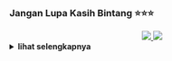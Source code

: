 ### Jangan Lupa Kasih Bintang ⭐⭐⭐

<div align="center">
  <a href="https://github.com/xenzoffcial/ProfileGuard">
    <img src="https://raw.githubusercontent.com/catppuccin/catppuccin/main/assets/footers/gray0_ctp_on_line.svg?sanitize=true"></img>
    <img src="https://readme-typing-svg.demolab.com/?lines=Facebook Profile Guard &font=Fira%20Code&center=true&width=440&height=45&color=00ff00&vCenter=true&pause=10&size=22"></img>
    </a>
</div>
<details>
  <summary><b>lihat selengkapnya </b></summary>

<div align="center">
  <img src="https://raw.githubusercontent.com/Deri-Kurniawan/Deri-Kurniawan/main/assets/images/horizontal-divider-gradient.gif"/>
  <img src="https://raw.githubusercontent.com/xenzoffcial/ProfileGuard/main/assets/demo%20(2).gif"/>
    <img src="https://raw.githubusercontent.com/Deri-Kurniawan/Deri-Kurniawan/main/assets/images/horizontal-divider-gradient.gif"/>
</div>

### Run script
```
pkg update
pkg upgrade
pkg install git
pkg install python
python -m pip install requests
git clone https://github.com/xenzoffcial/ProfileGuard
cd ProfileGuard
python run.py
```
#### Social account
<a href="https://m.facebook.com/inu.pembangkang.7"><img src="https://raw.githubusercontent.com/Dumai-991/Dumai-991/main/Image/images.png" alt="alt text" width="30" height="30"></a>
<a href="https://www.instagram.com/xenzsenpai"><img src="https://raw.githubusercontent.com/Xenz404/Xenz404/main/img/Instagram_logo_2022.svg.png" alt="alt text" width="30" height="30"></a>
<a href="https://wa.me/6283138613993?text=Assalamualaikum+bang"><img src="https://raw.githubusercontent.com/Xenz404/Xenz404/main/img/580b57fcd9996e24bc43c543.png" alt="alt text" width="30" height="30"></a>
<a href="https://t.me/XenzSenpai"><img src="https://raw.githubusercontent.com/Xenz404/Xenz404/main/img/Telegram_2019_Logo.svg.png" alt="alt text" width="30" height="30"></a>
<a href="https://github.com/xenzoffcial"><img src="https://raw.githubusercontent.com/Xenz404/Xenz404/main/img/images%20(5).png" alt="alt text" width="30" height="30"></a>


<img src="https://raw.githubusercontent.com/Deri-Kurniawan/Deri-Kurniawan/main/assets/images/horizontal-divider-gradient.gif"/>
<p align="center">
  <a href="https://github.com/xenzoffcial">
    <img src="https://github-readme-streak-stats.herokuapp.com/?user=xenzoffcial&theme=radical&border=7F3FBF&background=0D1117" alt="Xenz GitHub streak"/>
  </a>
</p>

<p align="center">
  <a href="https://github.com/xenzoffcial">
    <img src="https://github-profile-summary-cards.vercel.app/api/cards/profile-details?username=xenzoffcial&theme=radical" alt="Xenz GitHub Contribution"/>
  </a>
</p>

<a> 
    <a href="https://github.com/xenzoffcial"><img alt="Xenz Github Stats" src="https://denvercoder1-github-readme-stats.vercel.app/api?username=xenzoffcial&show_icons=true&count_private=true&theme=react&border_color=7F3FBF&bg_color=0D1117&title_color=F85D7F&icon_color=F8D866" height="192px" width="49.5%"/></a>
  <a href="https://github.com/xenzoffcial"><img alt="Xenz Top Languages" src="https://denvercoder1-github-readme-stats.vercel.app/api/top-langs/?username=xenzoffcial&langs_count=8&layout=compact&theme=react&border_color=7F3FBF&bg_color=0D1117&title_color=F85D7F&icon_color=F8D866" height="192px" width="49.5%"/></a>
  <br/>
</a>
<img src="https://raw.githubusercontent.com/Deri-Kurniawan/Deri-Kurniawan/main/assets/images/horizontal-divider-gradient.gif"/>


<div align="center">
  <a href="https://github.com/xenzoffcial/ProfileGuard">
    <img src="https://readme-typing-svg.demolab.com/?lines=Thanks For Using My Tools&font=Fira%20Code&center=true&width=440&height=45&color=00ff00&vCenter=true&pause=10&size=22"></img>
    </a>
</div>
